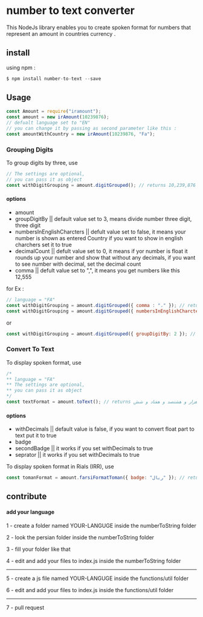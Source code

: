 # number to text converter
This NodeJs library enables you to create spoken format for numbers that represent an amount in countries currency .

## install
using npm :

```javascript
$ npm install number-to-text --save
```
## Usage

```javascript
const Amount = require("iramount"); 
const amount = new irAmount(10239876); 
// defualt language set to "EN"
// you can change it by passing as second parameter like this :
const amountWithCountry = new irAmount(10239876, "Fa"); 
```

### Grouping Digits
To group digits by three, use
```javascript
// The settings are optional, 
// you can pass it as object
const withDigitGrouping = amount.digitGrouped(); // returns 10,239,876
```
#### options  
<ul>
  <li>
   amount 
  </li>
  <li>
   groupDigitBy || default value set to 3, means divide number three digit, three digit
  </li>
  <li>
   numbersInEnglishCharcters || defult value set to false, it means your number is shown as entered Country if you want to show in english charchers set it to true
  </li>
  <li>
   decimalCount || defult value set to 0, it means if yor number is float it rounds up your number and show that without any decimals, if you want to see number with decimal, set the decimal count
  </li>
  <li>
   comma || defult value set to ",", it means you get numbers like this 12,555
  </li>
</ul>

for Ex :

```javascript
// language = "FA"
const withDigitGrouping = amount.digitGrouped({ comma : "،" }); // returns ۱۰،۲۳۹،۸۷۶
const withDigitGrouping = amount.digitGrouped({ numbersInEnglishCharcters : true }); // returns 10,239,876
```
or 
```javascript
const withDigitGrouping = amount.digitGrouped({ groupDigitBy: 2 }); // returns 10,23,98,76
```

### Convert To Text

To display spoken format, use
```javascript
/*
** language = "FA"
** The settings are optional, 
** you can pass it as object
*/
const textFormat = amount.toText(); // returns ده میلیون و دویست و سی و نه هزار و هشتصد و هفتاد و شش
```

#### options 

<ul>
  <li>
   withDecimals || default value is false, if you want to convert float part to text put it to true 
  </li>
  <li>
   badge 
  </li>
  <li>
   secondBadge || it works if you set withDecimals to true
  </li>
  <li>
   seprator || it works if you set withDecimals to true
  </li>
</ul>

To display spoken format in Rials (IRR), use
```javascript
const tomanFormat = amount.farsiFormatToman({ badge: "ریال" }); // returns ده میلیون و دویست و سی و نه هزار و هشتصد و هفتاد و شش ریال
```

## contribute
#### add your language

1 - create a folder named YOUR-LANGUGE inside the numberToString folder

2 - look the persian folder inside the numberToString folder

3 - fill your folder like that 

4 - edit and add your files to index.js inside the numberToString folder

---------------

5 - create a js file named YOUR-LANGUGE inside the functions/util folder

6 - edit and add your files to index.js inside the functions/util folder

---------------

7 - pull request